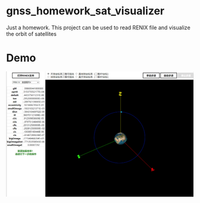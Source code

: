 # gnss_homework_sat_visualizer
Just a homework. This project can be used to read RENIX file and visualize the orbit of satellites

# Demo
![](./demo.png)
